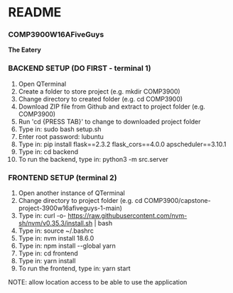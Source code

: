 # README #

### COMP3900W16AFiveGuys ###

**The Eatery**

### BACKEND SETUP (DO FIRST - terminal 1) ###

1. Open QTerminal 
2. Create a folder to store project (e.g. mkdir COMP3900)
3. Change directory to created folder (e.g. cd COMP3900)
4. Download ZIP file from Github and extract to project folder (e.g. COMP3900)
5. Run 'cd {PRESS TAB}' to change to downloaded project folder
6. Type in: sudo bash setup.sh
7. Enter root password: lubuntu
8. Type in: pip install flask==2.3.2 flask_cors==4.0.0 apscheduler==3.10.1
9. Type in: cd backend
10. To run the backend, type in: python3 -m src.server

### FRONTEND SETUP (terminal 2) ###

1. Open another instance of QTerminal 
2. Change directory to project folder (e.g. cd COMP3900/capstone-project-3900w16afiveguys-1-main)
3. Type in: curl -o- https://raw.githubusercontent.com/nvm-sh/nvm/v0.35.3/install.sh | bash
4. Type in: source ~/.bashrc
5. Type in: nvm install 18.6.0 
6. Type in: npm install --global yarn 
7. Type in: cd frontend
8. Type in: yarn install
9. To run the frontend, type in: yarn start

NOTE: allow location access to be able to use the application
